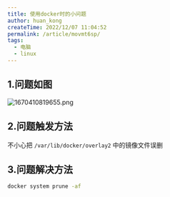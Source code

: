 ```yaml
---
title: 使用docker时的小问题
author: huan_kong
createTime: 2022/12/07 11:04:52
permalink: /article/movmt6sp/
tags:
  - 电脑
  - linux
---
```


## 1.问题如图

![1670410819655.png](https://img.huankong.top/i/2022/12/07/63907248b46b3.png)

## 2.问题触发方法

不小心把 `/var/lib/docker/overlay2` 中的镜像文件误删

## 3.问题解决方法

``` bash
docker system prune -af
```
